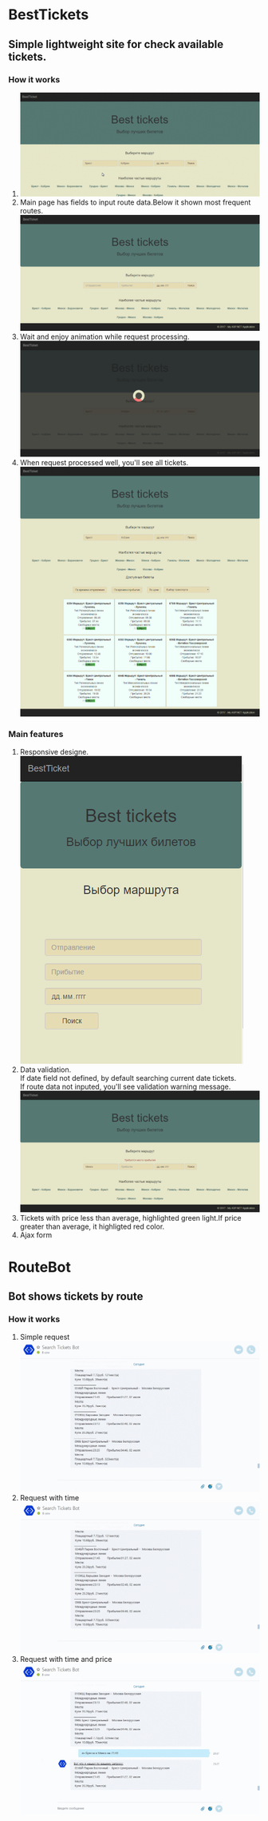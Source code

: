 # BestTickets
<h2>Simple lightweight site for check available tickets.</h2>

<h3>How it works</h3>
<ol>
  <li><img src="https://github.com/VladKRP/BestTickets/blob/master/BestTickets/Pics/howto.gif"/></li>
  <li>Main page has fields to input route data.Below it shown most frequent routes.</br>
  <img src="https://github.com/VladKRP/BestTickets/blob/master/BestTickets/Pics/main_page.png"/>
  </li>
   
  <li>Wait and enjoy animation while request processing.
  <img src="https://github.com/VladKRP/BestTickets/blob/master/BestTickets/Pics/loading.png"/>
  </li>
  
  <li>When request processed well, you'll see all tickets.<br/>
    <img src="https://github.com/VladKRP/BestTickets/blob/master/BestTickets/Pics/tickets.png"/>
  </li>
</ol>

<h3>Main features</h3>
<ol>
  <li>Responsive designe.<br/>
  <img src="https://github.com/VladKRP/BestTickets/blob/master/BestTickets/Pics/main_page_responsive.PNG"/>
  </li>
  <li>Data validation.<br/>
    If date field not defined, by default searching current date tickets.<br/>
    If route data not inputed, you'll see validation warning message.
    <img src="https://github.com/VladKRP/BestTickets/blob/master/BestTickets/Pics/validation_error.png"/>
    </li>
  <li>Tickets with price less than average, highlighted green light.If price greater than average, it highligted red color.</li>
  <li>Ajax form</li>
</ol>

# RouteBot

<h2>Bot shows tickets by route</h2>

<h3>How it works</h3>
<ol>
  <li>Simple request<img src="https://github.com/VladKRP/BestTickets/blob/master/BestTickets/Pics/Bot/simple_request.gif"/></li>
  <li>Request with time<img src="https://github.com/VladKRP/BestTickets/blob/master/BestTickets/Pics/Bot/request_with_time.gif"/></li>
  <li>Request with time and price<img src="https://github.com/VladKRP/BestTickets/blob/master/BestTickets/Pics/Bot/request_with_time_and_price.gif"/></li>
</ol>
